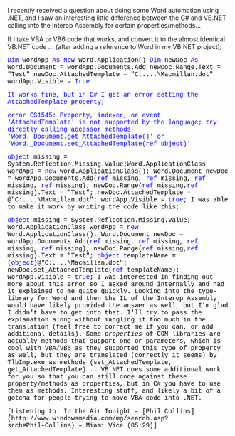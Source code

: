 I recently received a question about doing some Word automation using .NET, and I saw an interesting little difference between the C# and VB.NET calling into the Interop Assembly for certain properties/methods...

If I take VBA or VB6 code that works, and convert it to the almost identical VB.NET code ... (after adding a reference to Word in my VB.NET project);

<font color="#000000"><font face="Courier New"><font color="#0000ff">Dim <font color="#000000">wordApp <font color="#0000ff">As New <font color="#000000">Word.Application() <font color="#0000ff">Dim <font color="#000000">newDoc <font color="#0000ff">As <font face="Courier New"><font color="#000000">Word.Document = wordApp.Documents.Add newDoc.Range.Text = "Test" newDoc.AttachedTemplate = "C:\....\Macmillan.dot" wordApp.Visible = <font color="#0000ff">True

<font color="#0000ff">
It works fine, but in C# I get an error setting the AttachedTemplate property;

error CS1545: Property, indexer, or event &#8216;AttachedTemplate' is not supported by the language; try directly calling accessor methods &#8216;Word.\_Document.get\_AttachedTemplate()' or &#8216;Word.\_Document.set\_AttachedTemplate(ref object)'

<font color="#000000"><font face="Courier New" color="#0000ff">object <font face="Courier New"><font color="#000000">missing = System.Reflection.Missing.Value;Word.ApplicationClass wordApp = <font color="#0000ff">new <font face="Courier New"><font color="#000000">Word.ApplicationClass(); Word.Document newDoc = wordApp.Documents.Add(<font color="#0000ff">ref <font color="#000000">missing, <font color="#0000ff">ref <font color="#000000">missing, <font color="#0000ff">ref <font color="#000000">missing, <font color="#0000ff">ref <font face="Courier New"><font color="#000000">missing); newDoc.Range(<font color="#0000ff">ref <font color="#000000">missing,<font color="#0000ff">ref <font face="Courier New"><font color="#000000">missing).Text = "Test"; newDoc.AttachedTemplate =  @"C:\....\Macmillan.dot"; wordApp.Visible = <font color="#0000ff">true<font color="#000000">;
I was able to make it work by writing the code like this;

<font color="#000000"><font face="Courier New" color="#0000ff">object <font face="Courier New"><font color="#000000">missing = System.Reflection.Missing.Value; Word.ApplicationClass wordApp = <font color="#0000ff">new <font face="Courier New"><font color="#000000">Word.ApplicationClass(); Word.Document newDoc = wordApp.Documents.Add(<font color="#0000ff">ref <font color="#000000">missing, <font color="#0000ff">ref <font color="#000000">missing, <font color="#0000ff">ref <font color="#000000">missing, <font color="#0000ff">ref <font color="#000000">missing); newDoc.Range(<font color="#0000ff">ref <font color="#000000">missing,<font color="#0000ff">ref <font color="#000000">missing).Text = "Test"; <font color="#0000ff">object <font color="#000000">templateName = (<font color="#0000ff">object<font face="Courier New"><font color="#000000">)@"C:\....\Macmillan.dot"; newDoc.set_AttachedTemplate(<font color="#0000ff">ref <font face="Courier New"><font color="#000000">templateName); wordApp.Visible = <font color="#0000ff">true<font color="#000000">;
I was interested in finding out more about this error so I asked around internally and had it explained to me quite quickly. Looking into the type-library for Word and then the IL of the Interop Assembly would have likely provided the answer as well, but I'm glad I didn't have to get into that. I'll try to pass the explanation along without mangling it too much in the translation (feel free to correct me if you can, or add additional details). Some _properties_ of COM libraries are actually methods that support one or parameters, which is cool with VBA/VB6 as they supported this type of property as well, but they are translated (correctly it seems) by TlbImp.exe as methods (set\_AttachedTemplate, get\_AttachedTemplate)... VB.NET does some additional work for you so that you can still code against these property/methods as properties, but in C# you have to use them as methods. Interesting stuff, and likely a bit of a gotcha for people trying to move VBA code into .NET.

<div class="media">
  [Listening to: In the Air Tonight &#8211; [Phil Collins](http://www.windowsmedia.com/mg/search.asp?srch=Phil+Collins) &#8211; Miami Vice (05:29)]
</div>